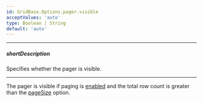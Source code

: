 ```yaml
---
id: GridBase.Options.pager.visible
acceptValues: 'auto'
type: Boolean | String
default: 'auto'
---
```

---
##### shortDescription
Specifies whether the pager is visible.

---
The pager is visible if paging is [enabled](/api-reference/10%20UI%20Components/GridBase/1%20Configuration/paging/enabled.md '{basewidgetpath}/Configuration/paging/#enabled') and the total row count is greater than the [pageSize](/api-reference/10%20UI%20Components/GridBase/1%20Configuration/paging/pageSize.md '{basewidgetpath}/Configuration/paging/#pageSize') option.